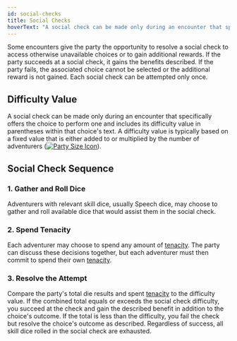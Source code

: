 ```yaml
---
id: social-checks
title: Social Checks
hoverText: "A social check can be made only during an encounter that specifically offers the choice to perform one and includes its difficulty value in parentheses within that choice's text."
---
```


Some encounters give the party the opportunity to resolve a social check to access otherwise unavailable choices or to gain additional rewards. If the party succeeds at a social check, it gains the benefits described. If the party fails, the associated choice cannot be selected or the additional reward is not gained. Each social check can be attempted only once.

## Difficulty Value
A social check can be made only during an encounter that specifically offers the choice to perform one and includes its difficulty value in parentheses within that choice's text. A difficulty value is typically based on a fixed value that is either added to or multiplied by the number of adventurers ([<img src="/icons/party-size.svg" alt="Party Size Icon" class="icon-svg" />](/docs/all/glossary/party-size)).

## Social Check Sequence

### 1. Gather and Roll Dice
Adventurers with relevant skill dice, usually Speech dice, may choose to gather and roll available dice that would assist them in the social check.

### 2. Spend Tenacity
Each adventurer may choose to spend any amount of [tenacity](/docs/all/glossary/tenacity). The party can discuss these decisions together, but each adventurer must then commit to spend their own [tenacity](/docs/all/glossary/tenacity).

### 3. Resolve the Attempt
Compare the party's total die results and spent [tenacity](/docs/all/glossary/tenacity) to the difficulty value. If the combined total equals or exceeds the social check difficulty, you succeed at the check and gain the described benefit in addition to the choice's outcome. If the total is less than the difficulty, you fail the check but resolve the choice's outcome as described. Regardless of success, all skill dice rolled in the social check are exhausted.